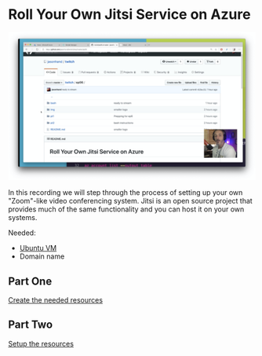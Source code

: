 # Roll Your Own Jitsi Service on Azure

![jitsi](img/ep06.png)

In this recording we will step through the process of setting up your own "Zoom"-like video conferencing system. Jitsi is an open source project that provides much of the same functionality and you can host it on your own systems.

Needed:

- [Ubuntu VM](https://docs.microsoft.com/en-us/azure/virtual-machines/?WT_.mc_id=github-twitch06-jahand)
- Domain name

## Part One

[Create the needed resources](/ep06/pt1/README.md)

## Part Two

[Setup the resources](/ep06/pt2/README.md)